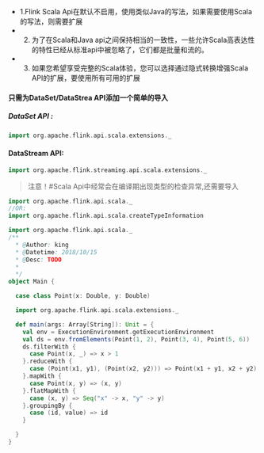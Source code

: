 * 1.Flink Scala Api在默认不启用，使用类似Java的写法，如果需要使用Scala的写法，则需要扩展
* 2. 为了在Scala和Java api之间保持相当的一致性，一些允许Scala高表达性的特性已经从标准api中被忽略了，它们都是批量和流的。
* 3. 如果您希望享受完整的Scala体验，您可以选择通过隐式转换增强Scala API的扩展，要使用所有可用的扩展

#### 只需为DataSet/DataStrea API添加一个简单的导入
##### DataSet API :
```scala
import org.apache.flink.api.scala.extensions._
```
#### DataStream API:
```scala
import org.apache.flink.streaming.api.scala.extensions._
```
> 注意！#Scala Api中经常会在编译期出现类型的检查异常,还需要导入
```scala
import org.apache.flink.api.scala._
//OR:
import org.apache.flink.api.scala.createTypeInformation
```

```scala
import org.apache.flink.api.scala._
/**
  * @Author: king
  * @Datetime: 2018/10/15
  * @Desc: TODO
  *
  */
object Main {

  case class Point(x: Double, y: Double)

  import org.apache.flink.api.scala.extensions._

  def main(args: Array[String]): Unit = {
    val env = ExecutionEnvironment.getExecutionEnvironment
    val ds = env.fromElements(Point(1, 2), Point(3, 4), Point(5, 6))
    ds.filterWith {
      case Point(x, _) => x > 1
    }.reduceWith {
      case (Point(x1, y1), (Point(x2, y2))) => Point(x1 + y1, x2 + y2)
    }.mapWith {
      case Point(x, y) => (x, y)
    }.flatMapWith {
      case (x, y) => Seq("x" -> x, "y" -> y)
    }.groupingBy {
      case (id, value) => id
    }

  }
}
```